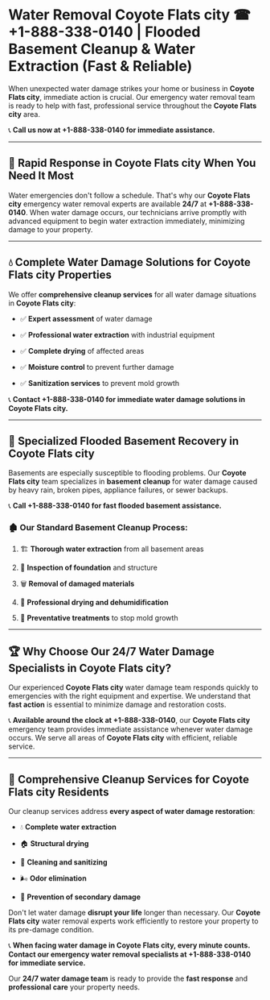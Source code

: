 # Water Removal Coyote Flats city ☎ +1-888-338-0140 | Flooded Basement Cleanup & Water Extraction (Fast & Reliable)

When unexpected water damage strikes your home or business in **Coyote Flats city**, immediate action is crucial. Our emergency water removal team is ready to help with fast, professional service throughout the **Coyote Flats city** area. 

📞 **Call us now at +1-888-338-0140 for immediate assistance.**
---
## 🚀 Rapid Response in Coyote Flats city When You Need It Most
Water emergencies don't follow a schedule. That's why our **Coyote Flats city** emergency water removal experts are available **24/7** at **+1-888-338-0140**. When water damage occurs, our technicians arrive promptly with advanced equipment to begin water extraction immediately, minimizing damage to your property.
---
## 💧 Complete Water Damage Solutions for Coyote Flats city Properties
We offer **comprehensive cleanup services** for all water damage situations in **Coyote Flats city**:
- ✅ **Expert assessment** of water damage  
- ✅ **Professional water extraction** with industrial equipment  
- ✅ **Complete drying** of affected areas  
- ✅ **Moisture control** to prevent further damage  
- ✅ **Sanitization services** to prevent mold growth  
📞 **Contact +1-888-338-0140 for immediate water damage solutions in Coyote Flats city.**
---
## 🌊 Specialized Flooded Basement Recovery in Coyote Flats city
Basements are especially susceptible to flooding problems. Our **Coyote Flats city** team specializes in **basement cleanup** for water damage caused by heavy rain, broken pipes, appliance failures, or sewer backups. 
📞 **Call +1-888-338-0140 for fast flooded basement assistance.**
### 🏚️ Our Standard Basement Cleanup Process:
1. 🏗️ **Thorough water extraction** from all basement areas  
2. 🔎 **Inspection of foundation** and structure  
3. 🗑️ **Removal of damaged materials**  
4. 💨 **Professional drying and dehumidification**  
5. 🚫 **Preventative treatments** to stop mold growth  
---
## 🏆 Why Choose Our 24/7 Water Damage Specialists in Coyote Flats city?
Our experienced **Coyote Flats city** water damage team responds quickly to emergencies with the right equipment and expertise. We understand that **fast action** is essential to minimize damage and restoration costs.
📞 **Available around the clock at +1-888-338-0140**, our **Coyote Flats city** emergency team provides immediate assistance whenever water damage occurs. We serve all areas of **Coyote Flats city** with efficient, reliable service.
---
## 🧹 Comprehensive Cleanup Services for Coyote Flats city Residents
Our cleanup services address **every aspect of water damage restoration**:
- 💧 **Complete water extraction**  
- 🏠 **Structural drying**  
- 🧼 **Cleaning and sanitizing**  
- 🌬️ **Odor elimination**  
- 🚫 **Prevention of secondary damage**  
Don't let water damage **disrupt your life** longer than necessary. Our **Coyote Flats city** water removal experts work efficiently to restore your property to its pre-damage condition.
📞 **When facing water damage in Coyote Flats city, every minute counts. Contact our emergency water removal specialists at +1-888-338-0140 for immediate service.**
Our **24/7 water damage team** is ready to provide the **fast response** and **professional care** your property needs.
